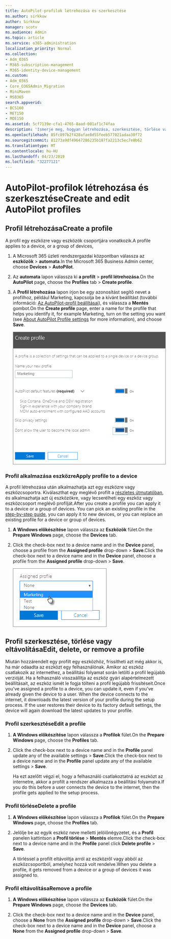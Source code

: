 ```yaml
---
title: AutoPilot-profilok létrehozása és szerkesztése
ms.author: sirkkuw
author: Sirkkuw
manager: scotv
ms.audience: Admin
ms.topic: article
ms.service: o365-administration
localization_priority: Normal
ms.collection:
- Adm_O365
- M365-subscription-management
- M365-identity-device-management
ms.custom:
- Adm_O365
- Core_O365Admin_Migration
- MiniMaven
- MSB365
search.appverid:
- BCS160
- MET150
- MOE150
ms.assetid: 5cf7139e-cfa1-4765-8aad-001af1c74faa
description: 'Ismerje meg, hogyan létrehozása, szerkesztése, törlése vagy automata profilok eltávolítása. '
ms.openlocfilehash: 85fc897b2f428afae8d55feeb577021adaa30f72
ms.sourcegitcommit: 81273a9df49647286235b187fa2213c5ec7e8b62
ms.translationtype: MT
ms.contentlocale: hu-HU
ms.lasthandoff: 04/23/2019
ms.locfileid: "32277121"
---
```

# <a name="create-and-edit-autopilot-profiles"></a><span data-ttu-id="28212-103">AutoPilot-profilok létrehozása és szerkesztése</span><span class="sxs-lookup"><span data-stu-id="28212-103">Create and edit AutoPilot profiles</span></span>

## <a name="create-a-profile"></a><span data-ttu-id="28212-104">Profil létrehozása</span><span class="sxs-lookup"><span data-stu-id="28212-104">Create a profile</span></span>

<span data-ttu-id="28212-105">A profil egy eszközre vagy eszközök csoportjára vonatkozik.</span><span class="sxs-lookup"><span data-stu-id="28212-105">A profile applies to a device, or a group of devices,</span></span>
  
1. <span data-ttu-id="28212-106">A Microsoft 365 üzleti rendszergazdai központban válassza az **eszközök** \> **automata**.</span><span class="sxs-lookup"><span data-stu-id="28212-106">In the Microsoft 365 Business Admin center, choose **Devices** \> **AutoPilot**.</span></span>
  
2. <span data-ttu-id="28212-107">Az **automata** lapon válassza ki **a profilt** \> **profil létrehozása**.</span><span class="sxs-lookup"><span data-stu-id="28212-107">On the **AutoPilot** page, choose the **Profiles** tab \> **Create profile**.</span></span>
    
3. <span data-ttu-id="28212-108">A **Profil létrehozása** lapon írjon be egy azonosítást segítő nevet a profilhoz, például Marketing, kapcsolja be a kívánt beállítást (további információ: [Az AutoPilot-profil beállításai](autopilot-profile-settings.md)), és válassza a **Mentés** gombot.</span><span class="sxs-lookup"><span data-stu-id="28212-108">On the **Create profile** page, enter a name for the profile that helps you identify it, for example Marketing, turn on the setting you want (see [About AutoPilot Profile settings](autopilot-profile-settings.md) for more information), and choose **Save**.</span></span>
    
    ![Enter name and turn on settings in the Create profile panel.](media/63b5a00d-6a5d-48d0-9557-e7531e80702a.png)
  
### <a name="apply-profile-to-a-device"></a><span data-ttu-id="28212-110">Profil alkalmazása eszközre</span><span class="sxs-lookup"><span data-stu-id="28212-110">Apply profile to a device</span></span>

<span data-ttu-id="28212-p101">A profil létrehozása után alkalmazhatja azt egy eszközre vagy eszközcsoportra. Kiválaszthat egy meglévő profilt a [részletes útmutatóban](add-autopilot-devices-and-profile.md), és alkalmazhatja azt új eszközökre, vagy lecserélheti egy eszköz vagy eszközcsoport meglévő profilját.</span><span class="sxs-lookup"><span data-stu-id="28212-p101">After you create a profile you can apply it to a device or a group of devices. You can pick an existing profile in the [step-by-step guide](add-autopilot-devices-and-profile.md), you can apply it to new devices, or you can replace an existing profile for a device or group of devices.</span></span> 
  
1. <span data-ttu-id="28212-113">**A Windows előkészítése** lapon válassza az **Eszközök** fület.</span><span class="sxs-lookup"><span data-stu-id="28212-113">On the **Prepare Windows** page, choose the **Devices** tab.</span></span> 
    
2. <span data-ttu-id="28212-114">Click the check-box next to a device name and in the **Device** panel, choose a profile from the **Assigned profile** drop-down \> **Save**.</span><span class="sxs-lookup"><span data-stu-id="28212-114">Click the check-box next to a device name and in the **Device** panel, choose a profile from the **Assigned profile** drop-down \> **Save**.</span></span>
    
    ![In the Device panel, select an Assigned profile to apply it.](media/ed0ce33f-9241-4403-a5de-2dddffdc6fb9.png)
  
## <a name="edit-delete-or-remove-a-profile"></a><span data-ttu-id="28212-116">Profil szerkesztése, törlése vagy eltávolítása</span><span class="sxs-lookup"><span data-stu-id="28212-116">Edit, delete, or remove a profile</span></span>

<span data-ttu-id="28212-p102">Miután hozzárendelt egy profilt egy eszközhöz, frissítheti azt még akkor is, ha már odaadta az eszközt egy felhasználónak. Amikor az eszköz csatlakozik az internethez, a beállítási folyamat során letölti a profil legújabb verzióját. Ha a felhasználó visszaállítja az eszköz gyári alapértelmezett beállításait, az eszköz ismét le fogja tölteni a profil legújabb frissítéseit.</span><span class="sxs-lookup"><span data-stu-id="28212-p102">Once you've assigned a profile to a device, you can update it, even if you've already given the device to a user. When the device connects to the internet, it downloads the latest version of your profile during the setup process. If the user restores their device to its factory default settings, the device will again download the latest updates to your profile.</span></span> 
  
### <a name="edit-a-profile"></a><span data-ttu-id="28212-120">Profil szerkesztése</span><span class="sxs-lookup"><span data-stu-id="28212-120">Edit a profile</span></span>

1. <span data-ttu-id="28212-121">**A Windows előkészítése** lapon válassza a **Profilok** fület.</span><span class="sxs-lookup"><span data-stu-id="28212-121">On the **Prepare Windows** page, choose the **Profiles** tab.</span></span> 
    
2. <span data-ttu-id="28212-122">Click the check-box next to a device name and in the **Profile** panel update any of the available settings \> **Save**.</span><span class="sxs-lookup"><span data-stu-id="28212-122">Click the check-box next to a device name and in the **Profile** panel update any of the available settings \> **Save**.</span></span>
    
    <span data-ttu-id="28212-123">Ha ezt azelőtt végzi el, hogy a felhasználó csatlakoztatná az eszközt az internetre, akkor a profilt a rendszer alkalmazza a beállítási folyamatra.</span><span class="sxs-lookup"><span data-stu-id="28212-123">If you do this before a user connects the device to the internet, then the profile gets applied to the setup process.</span></span>
    
### <a name="delete-a-profile"></a><span data-ttu-id="28212-124">Profil törlése</span><span class="sxs-lookup"><span data-stu-id="28212-124">Delete a profile</span></span>

1. <span data-ttu-id="28212-125">**A Windows előkészítése** lapon válassza a **Profilok** fület.</span><span class="sxs-lookup"><span data-stu-id="28212-125">On the **Prepare Windows** page, choose the **Profiles** tab.</span></span> 
    
2. <span data-ttu-id="28212-126">Jelölje be az egyik eszköz neve melletti jelölőnégyzetet, és a **Profil** panelen kattintson a **Profil törlése** \> **Mentés** elemre.</span><span class="sxs-lookup"><span data-stu-id="28212-126">Click the check-box next to a device name and in the **Profile** panel click **Delete profile** \> **Save**.</span></span>
    
    <span data-ttu-id="28212-127">A törléssel a profilt eltávolítja arról az eszközről vagy abból az eszközcsoportból, amelyhez hozzá volt rendelve.</span><span class="sxs-lookup"><span data-stu-id="28212-127">When you delete a profile, it gets removed from a device or a group of devices it was assigned to.</span></span>
    
### <a name="remove-a-profile"></a><span data-ttu-id="28212-128">Profil eltávolítása</span><span class="sxs-lookup"><span data-stu-id="28212-128">Remove a profile</span></span>

1. <span data-ttu-id="28212-129">**A Windows előkészítése** lapon válassza az **Eszközök** fület.</span><span class="sxs-lookup"><span data-stu-id="28212-129">On the **Prepare Windows** page, choose the **Devices** tab.</span></span> 
    
2. <span data-ttu-id="28212-130">Click the check-box next to a device name and in the **Device** panel, choose a **None** from the **Assigned profile** drop-down \> **Save**.</span><span class="sxs-lookup"><span data-stu-id="28212-130">Click the check-box next to a device name and in the **Device** panel, choose a **None** from the **Assigned profile** drop-down \> **Save**.</span></span>
    
